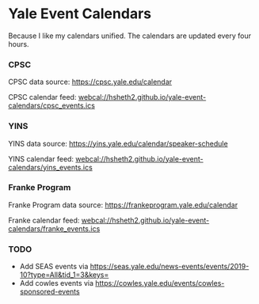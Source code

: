 # Yale Event Calendars

Because I like my calendars unified.
The calendars are updated every four hours.

### CPSC
CPSC data source: https://cpsc.yale.edu/calendar

CPSC calendar feed: [webcal://hsheth2.github.io/yale-event-calendars/cpsc_events.ics](webcal://hsheth2.github.io/yale-event-calendars/cpsc_events.ics)

### YINS
YINS data source: https://yins.yale.edu/calendar/speaker-schedule

YINS calendar feed: [webcal://hsheth2.github.io/yale-event-calendars/yins_events.ics](webcal://hsheth2.github.io/yale-event-calendars/yins_events.ics)

### Franke Program
Franke Program data source: https://frankeprogram.yale.edu/calendar

Franke calendar feed: [webcal://hsheth2.github.io/yale-event-calendars/franke_events.ics](webcal://hsheth2.github.io/yale-event-calendars/franke_events.ics)

### TODO
- Add SEAS events via https://seas.yale.edu/news-events/events/2019-10?type=All&tid_1=3&keys=
- Add cowles events via https://cowles.yale.edu/events/cowles-sponsored-events
